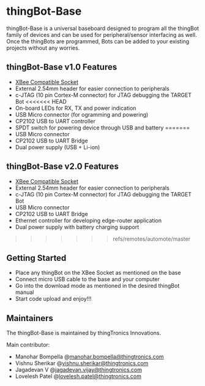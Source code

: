 # thingBot-Base

thingBot-Base is a universal baseboard designed to program all the thingBot family of devices and can be used 
for peripheral/sensor interfacing as well. Once the thingBots are programmed, Bots can be added to your existing projects
without any worries. 

## thingBot-Base v1.0 Features

  * [XBee Compatible Socket](https://www.sparkfun.com/datasheets/Wireless/Zigbee/XBee-Dimensional.pdf)
  * External 2.54mm header for easier connection to peripherals
  * c-JTAG (10 pin Cortex-M connector) for JTAG debugging the TARGET Bot
<<<<<<< HEAD
  * On-board LEDs for RX, TX and power indication
  * USB Micro connector (for ogramming and powering)
  * CP2102 USB to UART controller
  * SPDT switch for powering device through USB and battery 
=======
  * USB Micro connector
  * CP2102 USB to UART Bridge
  * Dual power supply (USB + Li-ion)
  
## thingBot-Base v2.0 Features
  
  * [XBee Compatible Socket](https://www.sparkfun.com/datasheets/Wireless/Zigbee/XBee-Dimensional.pdf)
  * External 2.54mm header for easier connection to peripherals
  * c-JTAG (10 pin Cortex-M connector) for JTAG debugging the TARGET Bot
  * USB Micro connector
  * CP2102 USB to UART Bridge
  * Ethernet controller for developing edge-router application
  * Dual power supply with battery charging support
>>>>>>> refs/remotes/automote/master
  
## Getting Started

  * Place any thingBot on the XBee Socket as mentioned on the base
  * Connect micro USB cable to the base and your computer
  * Go into the download mode as mentioned in the desired thingBot manual
  * Start code upload and enjoy!!!
  
## Maintainers

The thingBot-Base is maintained by thingTronics Innovations.

Main contributor:
 * Manohar Bompella @<manohar.bompella@thingtronics.com>
 * Vishnu Sherikar @<vishnu.sherikar@thingtronics.com>
 * Jagadevan V @<jagadevan.vijay@thingtronics.com>
 * Lovelesh Patel @<lovelesh.patel@thingtronics.com>